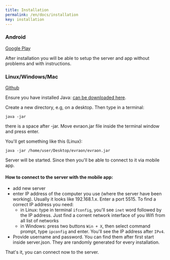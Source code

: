 ```yaml
---
title: Installation
permalink: /en/docs/installation
key: installation
---
```


### Android
[Google Play](https://play.google.com/store/apps/details?id=com.evraon.trading)

After installation you will be able to setup the server and app without problems and with instructions.

### Linux/Windows/Mac
[Github](https://github.com/avently/Evraon/releases)

Ensure you have installed Java: [can be downloaded here](https://www.java.com/en/download/manual.jsp).

Create a new directory, e.g, on a desktop. Then type in a terminal:
```
java -jar 
```
there is a space after -jar. Move evraon.jar file inside the terminal window and press enter.

You'll get something like this (Linux):
```
java -jar /home/user/Desktop/evraon/evraon.jar
```

Server will be started. Since then you'll be able to connect to it via mobile app.

#### How to connect to the server with the mobile app:
- add new server
- enter IP address of the computer you use (where the server have been working). Usually it looks like 192.168.1.x. Enter a port 5515. To find a correct IP address you need:
  - in Linux: type in terminal `ifconfig`, you'll see `inet` word followed by the IP address. Just find a corrent network interface of you Wifi from all list of networks
  - in Windows: press two buttons `Win + X`, then select command prompt, type `ipconfig` and enter. You'll see the IP address after `IPv4`.
- Provide username and password. You can find them after first start inside server.json. They are randomly generated for every installation.

That's it, you can connect now to the server.

